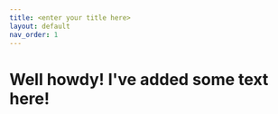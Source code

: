 ```yaml
---
title: <enter your title here>
layout: default
nav_order: 1
---
```


# Well howdy! I've added some text here!
